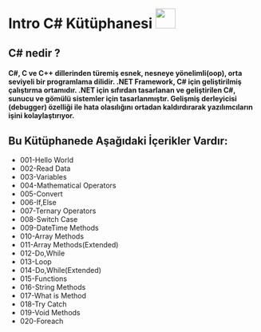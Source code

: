 # Intro C# Kütüphanesi <code><img height="40" src="https://img.shields.io/badge/C%23-239120?style=for-the-badge&logo=c-sharp&logoColor=white"></code>

## C# nedir ?

#### C#, C ve C++ dillerinden türemiş esnek, nesneye yönelimli(oop), orta seviyeli bir programlama dilidir. .NET Framework, C# için geliştirilmiş çalıştırma ortamıdır. .NET için sıfırdan tasarlanan ve geliştirilen C#, sunucu ve gömülü sistemler için tasarlanmıştır. Gelişmiş derleyicisi (debugger) özelliği ile hata olasılığını ortadan kaldırdırarak yazılımcıların işini kolaylaştırıyor.


## Bu Kütüphanede Aşağıdaki İçerikler Vardır:
- 001-Hello World
- 002-Read Data
- 003-Variables
- 004-Mathematical Operators
- 005-Convert
- 006-If,Else  
- 007-Ternary Operators
- 008-Switch Case
- 009-DateTime Methods
- 010-Array Methods
- 011-Array Methods(Extended)
- 012-Do,While
- 013-Loop
- 014-Do,While(Extended)
- 015-Functions
- 016-String Methods
- 017-What is Method
- 018-Try Catch 
- 019-Void Methods
- 020-Foreach

